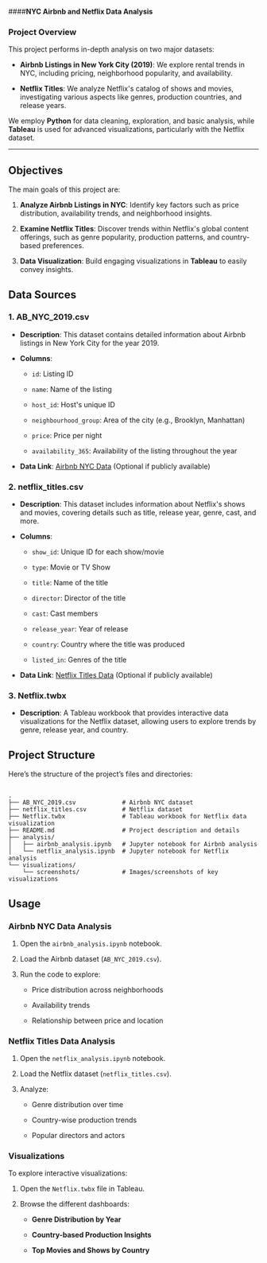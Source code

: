 
####******NYC Airbnb and Netflix Data Analysis******



### **Project Overview**



This project performs in-depth analysis on two major datasets:



- **Airbnb Listings in New York City (2019)**: We explore rental trends in NYC, including pricing, neighborhood popularity, and availability.

  
- **Netflix Titles**: We analyze Netflix's catalog of shows and movies, investigating various aspects like genres, production countries, and release years.
  

We employ **Python** for data cleaning, exploration, and basic analysis, while **Tableau** is used for advanced visualizations, particularly with the Netflix dataset.


------------------------------------------------------------------------------


## **Objectives**



The main goals of this project are:


1. **Analyze Airbnb Listings in NYC**: Identify key factors such as price distribution, availability trends, and neighborhood insights.

2. **Examine Netflix Titles**: Discover trends within Netflix's global content offerings, such as genre popularity, production patterns, and country-based preferences.

3. **Data Visualization**: Build engaging visualizations in **Tableau** to easily convey insights.




## **Data Sources**




### 1. **AB_NYC_2019.csv**


- **Description**: This dataset contains detailed information about Airbnb listings in New York City for the year 2019.


- **Columns**:

  - `id`: Listing ID

  - `name`: Name of the listing

  - `host_id`: Host's unique ID

  - `neighbourhood_group`: Area of the city (e.g., Brooklyn, Manhattan)

  - `price`: Price per night

  - `availability_365`: Availability of the listing throughout the year


    
- **Data Link**: [Airbnb NYC Data](https://www.kaggle.com/dgomonov/new-york-city-airbnb-open-data) (Optional if publicly available)



### 2. **netflix_titles.csv**



- **Description**: This dataset includes information about Netflix's shows and movies, covering details such as title, release year, genre, cast, and more.


- **Columns**:

  - `show_id`: Unique ID for each show/movie

  - `type`: Movie or TV Show

  - `title`: Name of the title

  - `director`: Director of the title

  - `cast`: Cast members

  - `release_year`: Year of release

  - `country`: Country where the title was produced

  - `listed_in`: Genres of the title


    
- **Data Link**: [Netflix Titles Data](https://www.kaggle.com/shivamb/netflix-shows) (Optional if publicly available)



### 3. **Netflix.twbx**


- **Description**: A Tableau workbook that provides interactive data visualizations for the Netflix dataset, allowing users to explore trends by genre, release year, and country.




## **Project Structure**



Here’s the structure of the project’s files and directories:

```

.
├── AB_NYC_2019.csv             # Airbnb NYC dataset
├── netflix_titles.csv          # Netflix dataset
├── Netflix.twbx                # Tableau workbook for Netflix data visualization
├── README.md                   # Project description and details
├── analysis/
│   ├── airbnb_analysis.ipynb   # Jupyter notebook for Airbnb analysis
│   └── netflix_analysis.ipynb  # Jupyter notebook for Netflix analysis
└── visualizations/
    └── screenshots/            # Images/screenshots of key visualizations
```



## **Usage**



### **Airbnb NYC Data Analysis**


1. Open the `airbnb_analysis.ipynb` notebook.

2. Load the Airbnb dataset (`AB_NYC_2019.csv`).

3. Run the code to explore:

   - Price distribution across neighborhoods

   - Availability trends

   - Relationship between price and location



### **Netflix Titles Data Analysis**


1. Open the `netflix_analysis.ipynb` notebook.

2. Load the Netflix dataset (`netflix_titles.csv`).

3. Analyze:

   - Genre distribution over time

   - Country-wise production trends

   - Popular directors and actors




### **Visualizations**


To explore interactive visualizations:

1. Open the `Netflix.twbx` file in Tableau.

2. Browse the different dashboards:


   - **Genre Distribution by Year**


   - **Country-based Production Insights**


   - **Top Movies and Shows by Country**






